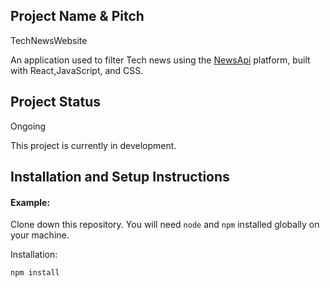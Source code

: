 ## Project Name & Pitch

TechNewsWebsite

An application used to filter Tech news using the <a href="https://newsapi.org">NewsApi</a> platform, built with React,JavaScript, and CSS.

## Project Status
Ongoing


This project is currently in development.


## Installation and Setup Instructions

#### Example:  

Clone down this repository. You will need `node` and `npm` installed globally on your machine.  

Installation:

`npm install`  


